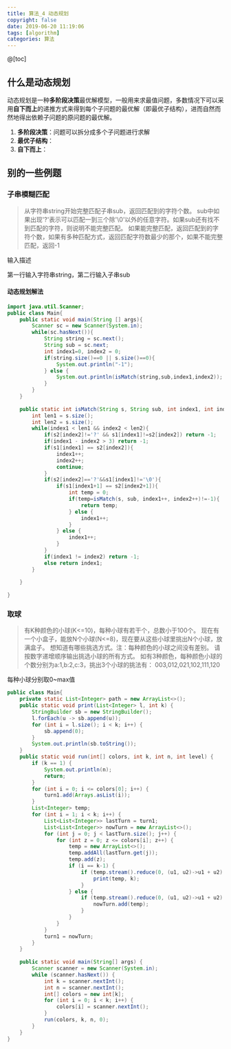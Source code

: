 ```yaml
---
title: 算法_4 动态规划
copyright: false
date: 2019-06-20 11:19:06
tags: [algorithm]
categories: 算法
---
```




@[toc]



## 什么是动态规划

动态规划是一种**多阶段决策**最优解模型，一般用来求最值问题，多数情况下可以采用**自下而上**的递推方式来得到每个子问题的最优解（即最优子结构），进而自然而然地得出依赖子问题的原问题的最优解。

1. **多阶段决策**：问题可以拆分成多个子问题进行求解
2. **最优子结构**：
3. **自下而上**：



## 别的一些例题

### 子串模糊匹配

> 从字符串string开始完整匹配子串sub，返回匹配到的字符个数。
> sub中如果出现'?'表示可以匹配一到三个除'\0'以外的任意字符。如果sub还有找不到匹配的字符，则说明不能完整匹配。
> 如果能完整匹配，返回匹配到的字符个数，如果有多种匹配方式，返回匹配字符数最少的那个，如果不能完整匹配，返回-1

输入描述

第一行输入字符串string，第二行输入子串sub

#### 动态规划解法

```java
import java.util.Scanner;
public class Main{
    public static void main(String [] args){
        Scanner sc = new Scanner(System.in);
        while(sc.hasNext()){
            String string = sc.next();
            String sub = sc.next;
            int index1=0, index2 = 0;
            if(string.size()==0 || s.size()==0){
                System.out.println("-1");
            } else {
                System.out.println(isMatch(string,sub,index1,index2));
            }
        }
    }
    
    public static int isMatch(String s, String sub, int index1, int index2){
        int len1 = s.size();
        int len2 = s.size();
        while(index1 < len1 && index2 < len2){
            if(s2[index2]!='?' && s1[index1]!=s2[index2]) return -1;
            if(index1 - index2 > 3) return -1;
            if(s1[index1] == s2[index2]){
                index1++;
                index2++;
                continue;
            }
            if(s2[index2]=='?'&&s1[index1]!='\0'){
                if(s1[index1+1] == s2[index2+1]){
                    int temp = 0;
                    if(temp=isMatch(s, sub, index1++, index2++)!=-1){
                        return temp;
                    } else {
                        index1++;
                    }
                } else {
                    index1++;
                }
            }
            if(index1 != index2) return -1;
            else return index1;
        }
        
    }
  
}
```



### 取球

> 有K种颜色的小球(K<=10)，每种小球有若干个，总数小于100个。
> 现在有一个小盒子，能放N个小球(N<=8)，现在要从这些小球里挑出N个小球，放满盒子。
> 想知道有哪些挑选方式。注：每种颜色的小球之间没有差别。
> 请按数字递增顺序输出挑选小球的所有方式。
> 如有3种颜色，每种颜色小球的个数分别为a:1,b:2,c:3，挑出3个小球的挑法有：
> 003,012,021,102,111,120

每种小球分别取0~max值

```java
public class Main{
    private static List<Integer> path = new ArrayList<>();
    public static void print(List<Integer> l, int k) {
        StringBuilder sb = new StringBuilder();
        l.forEach(u -> sb.append(u));
        for (int i = l.size(); i < k; i++) {
            sb.append(0);
        }
        System.out.println(sb.toString());
    }
    public static void run(int[] colors, int k, int n, int level) {
        if (k == 1) {
            System.out.println(n);
            return;
        }
        for (int i = 0; i <= colors[0]; i++) {
            turn1.add(Arrays.asList(i));
        }
        List<Integer> temp;
        for (int i = 1; i < k; i++) {
            List<List<Integer>> lastTurn = turn1;
            List<List<Integer>> nowTurn = new ArrayList<>();
            for (int j = 0; j < lastTurn.size(); j++) {
                for (int z = 0; z <= colors[i]; z++) {
                    temp = new ArrayList<>();
                    temp.addAll(lastTurn.get(j));
                    temp.add(z);
                    if (i == k-1) {
                        if (temp.stream().reduce(0, (u1, u2)->u1 + u2) == n) {
                            print(temp, k);
                        }
                    } else {
                        if (temp.stream().reduce(0, (u1, u2)->u1 + u2) <= n) {
                            nowTurn.add(temp);
                        }
                    }
                }
            }
            turn1 = nowTurn;
        }
    }
 
    public static void main(String[] args) {
        Scanner scanner = new Scanner(System.in);
        while (scanner.hasNext()) {
            int k = scanner.nextInt();
            int n = scanner.nextInt();
            int[] colors = new int[k];
            for (int i = 0; i < k; i++) {
                colors[i] = scanner.nextInt();
            }
            run(colors, k, n, 0);
        }
    }
}
```

